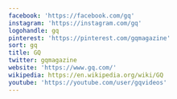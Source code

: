 ```yaml
---
facebook: 'https://facebook.com/gq'
instagram: 'https://instagram.com/gq'
logohandle: gq
pinterest: 'https://pinterest.com/gqmagazine'
sort: gq
title: GQ
twitter: gqmagazine
website: 'https://www.gq.com/'
wikipedia: https://en.wikipedia.org/wiki/GQ
youtube: 'https://youtube.com/user/gqvideos'
---
```


